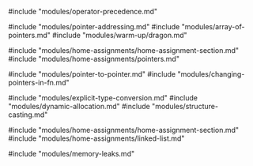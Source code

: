 #include "modules/operator-precedence.md"

#include "modules/pointer-addressing.md"
#include "modules/array-of-pointers.md"
#include "modules/warm-up/dragon.md"

#include "modules/home-assignments/home-assignment-section.md"
#include "modules/home-assignments/pointers.md"

#include "modules/pointer-to-pointer.md"
#include "modules/changing-pointers-in-fn.md"

#include "modules/explicit-type-conversion.md"
#include "modules/dynamic-allocation.md"
#include "modules/structure-casting.md"

#include "modules/home-assignments/home-assignment-section.md"
#include "modules/home-assignments/linked-list.md"

#include "modules/memory-leaks.md"
